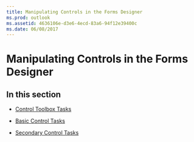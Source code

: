 ```yaml
---
title: Manipulating Controls in the Forms Designer
ms.prod: outlook
ms.assetid: 4636106e-d3e6-4ecd-83a6-94f12e39400c
ms.date: 06/08/2017
---
```



# Manipulating Controls in the Forms Designer

## In this section


-  [Control Toolbox Tasks](control-toolbox-tasks.md)
    
-  [Basic Control Tasks](basic-control-tasks.md)
    
-  [Secondary Control Tasks](secondary-control-tasks.md)
    

